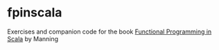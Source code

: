 # fpinscala
Exercises and companion code for the book [Functional Programming in Scala](https://www.manning.com/books/functional-programming-in-scala) by Manning
